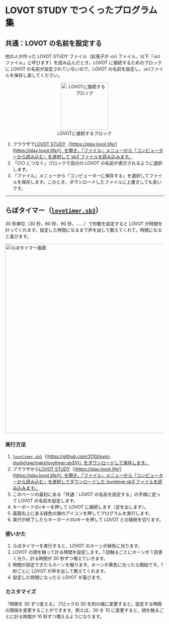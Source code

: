 # LOVOT STUDY でつくったプログラム集

## 共通：LOVOT の名前を設定する

他の人が作った LOVOT STUDY ファイル（拡張子が `sb3` ファイル，以下「`sb3`ファイル」と呼びます）を読み込んだとき，LOVOT に接続するためのブロックに LOVOT の名前が設定されていないので，LOVOT の名前を設定し，`sb3`ファイルを保存し直してください。

<p align="center">
    <a href="https://gyazo.com/3580213505f3c60753fb8bf356d90702"><img src="https://i.gyazo.com/3580213505f3c60753fb8bf356d90702.png" alt="LOVOTに接続するブロック" width="150"/></a><br />
    LOVOTに接続するブロック
</p>

1. ブラウザで[LOVOT STUDY](https://play.lovot.life/)（[https://play.lovot.life/](https://play.lovot.life/)）を開き，「ファイル」メニューから「コンピューターから読み込む」を選択して`sb3`ファイルを読み込みます。
1. 「○○ につなぐ」ブロックで自分の LOVOT の名前が表示されるように選択します。
1. 「ファイル」メニューから「コンピューターに保存する」を選択してファイルを保存します。このとき，ダウンロードしたファイルに上書きしても良いです。

---

## らぼタイマー（[`lovotimer.sb3`](https://github.com/3110/lovot-study/raw/main/lovotimer.sb3)）

30 秒単位（30 秒，60 秒，90 秒，……）で秒数を設定すると LOVOT が時間を計ってくれます。設定した時間になるまで声を出して数えてくれて，時間になると喜びます。

<a href="https://gyazo.com/3768fe270d982f4998bac82afb5e9ae8"><img src="https://i.gyazo.com/3768fe270d982f4998bac82afb5e9ae8.png" alt="らぼタイマー画面" width="600"/></a>

### 実行方法

1. [`lovotimer.sb3`](https://github.com/3110/lovot-study/raw/main/lovotimer.sb3)（[https://github.com/3110/lovot-study/raw/main/lovotimer.sb3]()）をダウンロードして保存します。
1. ブラウザから[LOVOT STUDY](https://play.lovot.life/)（[https://play.lovot.life/](https://play.lovot.life/)）を開き，「ファイル」メニューから「コンピューターから読み込む」を選択してダウンロードした`lovotimer.sb3`ファイルを読み込みます。
1. このページの最初にある「共通：LOVOT の名前を設定する」の手順に従って LOVOT の名前を設定します。
1. キーボードの`c`キーを押して LOVOT に接続します（足を出します）。
1. 画面右上にある緑色の旗のアイコンを押してプログラムを実行します。
1. 実行が終了したらキーボードの`d`キーを押して LOVOT との接続を切ります。

### 使いかた

1. らぼタイマーを実行すると，LOVOT のホーンが緑色に光ります。
1. LOVOT の顔を触って計る時間を設定します。1 回触るごとにホーンが 1 回青く光り，計る時間が 30 秒ずつ増えていきます。
1. 時間が設定できたらホーンを触ります。ホーンが黄色に光ったら開始です。1 秒ごとに LOVOT が声を出して教えてくれます。
1. 設定した時間になったら LOVOT が喜びます。

### カスタマイズ

「時間を 30 ずつ変える」ブロックの 30 を別の値に変更すると，設定する時間の間隔を変更することができます。例えば，30 を 10 に変更すると，顔を触るごとに計る時間が 10 秒ずつ増えるようになります。
